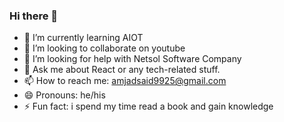 ### Hi there 👋
- 🌱 I’m currently learning AIOT
- 👯 I’m looking to collaborate on youtube
- 🤔 I’m looking for help with Netsol Software Company
- 💬 Ask me about React or any tech-related stuff.
- 📫 How to reach me: amjadsaid9925@gmail.com 
- 😄 Pronouns: he/his
- ⚡ Fun fact: i spend my time read a book and gain knowledge 
